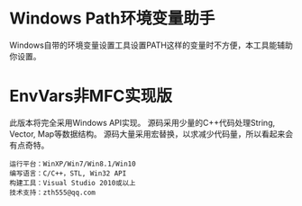 ﻿Windows Path环境变量助手
=======================

Windows自带的环境变量设置工具设置PATH这样的变量时不方便，本工具能辅助你设置。

EnvVars非MFC实现版
=================

此版本将完全采用Windows API实现。
源码采用少量的C++代码处理String, Vector, Map等数据结构。
源码大量采用宏替换，以求减少代码量，所以看起来会有点奇特。

	运行平台：WinXP/Win7/Win8.1/Win10
	编写语言：C/C++，STL, Win32 API
	构建工具：Visual Studio 2010或以上
	技术支持：zth555@qq.com


